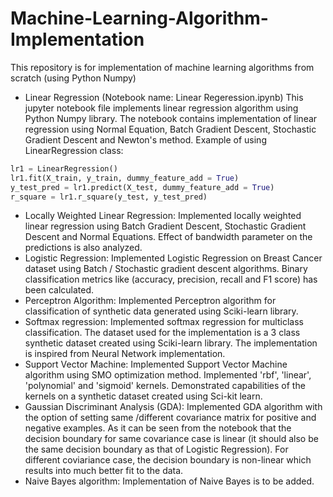 # Machine-Learning-Algorithm-Implementation
This repository is for implementation of machine learning algorithms from scratch (using Python Numpy)
* Linear Regression (Notebook name: Linear Regeression.ipynb)
This jupyter notebook file implements linear regression algorithm using Python Numpy library. The notebook contains implementation of linear regression using Normal Equation, Batch Gradient Descent, Stochastic Gradient Descent and Newton's method.
Example of using LinearRegression class:
```python
lr1 = LinearRegression()
lr1.fit(X_train, y_train, dummy_feature_add = True)
y_test_pred = lr1.predict(X_test, dummy_feature_add = True)
r_square = lr1.r_square(y_test, y_test_pred)
```
* Locally Weighted Linear Regression: Implemented locally weighted linear regression using Batch Gradient Descent, Stochastic Gradient Descent and Normal Equations. Effect of bandwidth parameter on the predictions is also analyzed.
* Logistic Regression: Implemented Logistic Regression on Breast Cancer dataset using Batch / Stochastic gradient descent algorithms. Binary classification metrics like (accuracy, precision, recall and F1 score) has been calculated.
* Perceptron Algorithm: Implemented Perceptron algorithm for classification of synthetic data generated using Sciki-learn library.
* Softmax regression: Implemented softmax regression for multiclass classification. The dataset used for the implementation is a 3 class synthetic dataset created using Sciki-learn library. The implementation is inspired from Neural Network implementation.
* Support Vector Machine: Implemented Support Vector Machine algorithm using SMO optimization method. Implemented 'rbf', 'linear', 'polynomial' and 'sigmoid' kernels. Demonstrated capabilities of the kernels on a synthetic dataset created using Sci-kit learn.
* Gaussian Discriminant Analysis (GDA): Implemented GDA algorithm with the option of setting same /different covariance matrix for positive and negative examples. As it can be seen from the notebook that the decision boundary for same covariance case is linear (it should also be the same decision boundary as that of Logistic Regression). For different coviariance case, the decision boundary is non-linear which results into much better fit to the data.
* Naive Bayes algorithm: Implementation of Naive Bayes is to be added.
